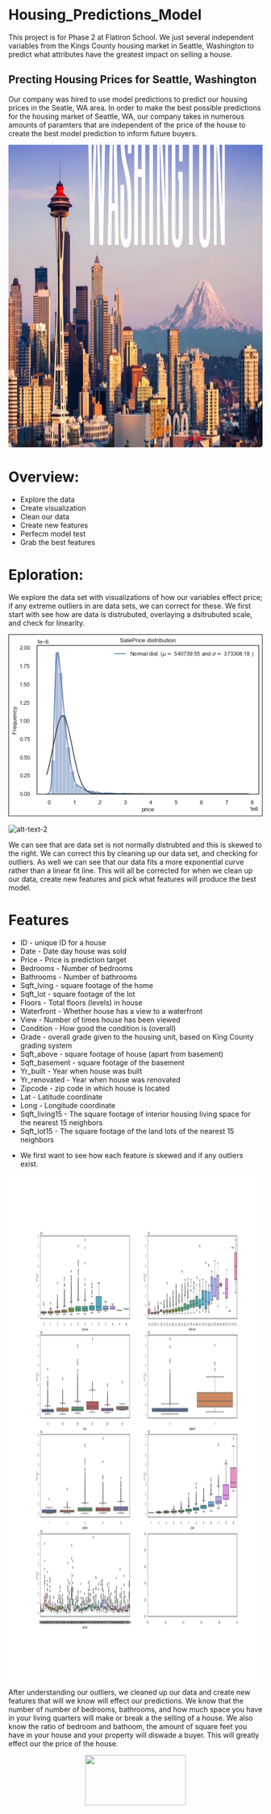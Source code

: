 # Housing_Predictions_Model
This project is for Phase 2 at Flatiron School. We just several independent variables from the Kings County housing market in Seattle, Washington to predict what attributes have the greatest impact on selling a house.  

## Precting Housing Prices for Seattle, Washington
Our company was hired to use model predictions to predict our housing prices in the Seatle, WA area. 
In order to make the best possible predictions for the housing market of Seattle, WA, our company 
takes in numerous amounts of paramters that are independent of the price of the house to create the 
best model prediction to inform future buyers. 

<p align="center">
 <img width="1600" height="600" src=images/SeattleWA.jpg>
 </p>

# Overview:

- Explore the data
- Create visualization
- Clean our data
- Create new features
- Perfecm model test
- Grab the best features 

# Eploration:

We explore the data set with visualizations of how our variables effect price; if any extreme outliers in are data sets, 
we can correct for these. We first start with see how are data is distrubuted, overlaying a dsitrubuted scale, and check for linearity. 

![alt-text-1](images/dist_data.png "Distrubtion of Data") 


![alt-text-2](images/theorvslin "Theortical vs Linear fit")

We can see that are data set is not normally distrubted and this is skewed to the right. We can correct this by cleaning up our data set,
and checking for outliers. As well we can see that our data fits a more exponential curve rather than a linear fit line. This will all be 
corrected for when we clean up our data, create new features and pick what features will produce the best model.

# Features

* ID - unique ID for a house
* Date - Date day house was sold
* Price - Price is prediction target
* Bedrooms - Number of bedrooms
* Bathrooms - Number of bathrooms
* Sqft_lving - square footage of the home
* Sqft_lot - square footage of the lot
* Floors - Total floors (levels) in house
* Waterfront - Whether house has a view to a waterfront
* View - Number of times house has been viewed
* Condition - How good the condition is (overall)
* Grade - overall grade given to the housing unit, based on King County grading system
* Sqft_above - square footage of house (apart from basement)
* Sqft_basement - square footage of the basement
* Yr_built - Year when house was built
* Yr_renovated - Year when house was renovated
* Zipcode - zip code in which house is located
* Lat - Latitude coordinate
* Long - Longitude coordinate
* Sqft_living15 - The square footage of interior housing living space for the nearest 15 neighbors
* Sqft_lot15 - The square footage of the land lots of the nearest 15 neighbors


- We first want to see how each feature is skewed and if any outliers exist.

<p align="center">
 <img width="2000" height="1000" src=images/boxlpltfeat.png>
 </p>

After understanding our outliers, we cleaned up our data and create new features that will we know will effect our predictions. We know that the number of number of bedrooms, bathrooms, and how much space you have in your living quarters will make or break a the selling of a house. We also know the ratio of bedroom and bathoom, the amount of square feet you have in your house and your property will diswade a buyer. This will greatly effect our the price of the house. 

<p align="center">
 <img width="200" height="100" src=https://slack-imgs.com/?c=1&o1=ro&url=https%3A%2F%2Fres.cloudinary.com%2Fdyd911kmh%2Fimage%2Fupload%2Ff_auto%2Cq_auto%3Abest%2Fv1537549832%2FImage2_ajaeo8.png.png>
 </p>


 
